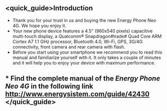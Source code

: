 ## <quick_guide>Introduction

* Thank you for your trust in us and buying the new Energy Phone Neo 4G. We hope you enjoy it.
* Your new phone device features a 4.5" (960x540 pixels) capacitive multi-touch display, a Qualcomm® Snapdragon#trade# Quad Core ARM Cortex A7 1.1 GHz processor, Bluetooth 4.0, Wi-Fi, GPS, 3G/4G connectivity, front camera and rear camera with flash.
* Before you start using your smartphone we recommend you to read this manual and familiarize yourself with it. It only takes a couple of minutes and it will help you to enjoy your device with maximum performance.

## <unique> * Find the complete manual of the *Energy Phone Neo 4G* in the following link  http://www.energysistem.com/guide/42430 </unique> </quick_guide>

